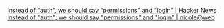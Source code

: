 
[Instead of “auth”, we should say “permissions” and “login” | Hacker News](https://news.ycombinator.com/item?id=40491480)
[Instead of "auth", we should say "permissions" and "login" | nicole@web](https://ntietz.com/blog/lets-say-instead-of-auth/)
